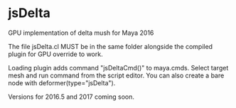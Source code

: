 # jsDelta
GPU implementation of delta mush for Maya 2016

The file jsDelta.cl MUST be in the same folder alongside the compiled plugin for GPU override to work.

Loading plugin adds command "jsDeltaCmd()" to maya.cmds. Select target mesh and run command from the script editor. You can also create a bare node with deformer(type="jsDelta").

Versions for 2016.5 and 2017 coming soon.
